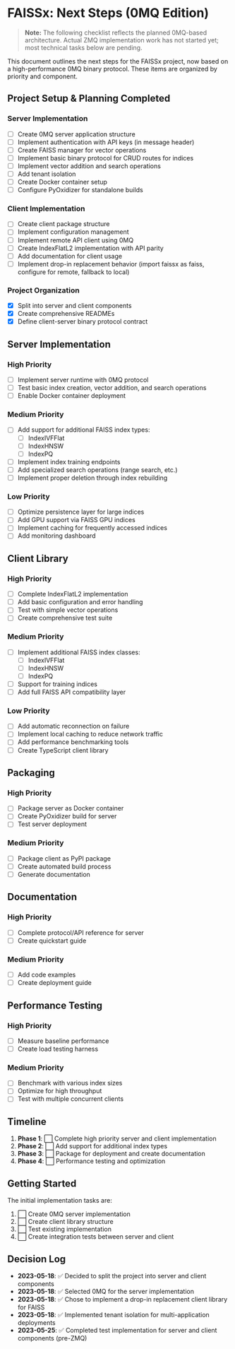 # FAISSx: Next Steps (0MQ Edition)

> **Note:** The following checklist reflects the planned 0MQ-based architecture. Actual ZMQ implementation work has not started yet; most technical tasks below are pending.

This document outlines the next steps for the FAISSx project, now based on a high-performance 0MQ binary protocol. These items are organized by priority and component.

## Project Setup & Planning Completed

### Server Implementation
- [ ] Create 0MQ server application structure
- [ ] Implement authentication with API keys (in message header)
- [ ] Create FAISS manager for vector operations
- [ ] Implement basic binary protocol for CRUD routes for indices
- [ ] Implement vector addition and search operations
- [ ] Add tenant isolation
- [ ] Create Docker container setup
- [ ] Configure PyOxidizer for standalone builds

### Client Implementation
- [ ] Create client package structure
- [ ] Implement configuration management
- [ ] Implement remote API client using 0MQ
- [ ] Create IndexFlatL2 implementation with API parity
- [ ] Add documentation for client usage
- [ ] Implement drop-in replacement behavior (import faissx as faiss, configure for remote, fallback to local)

### Project Organization
- [x] Split into server and client components
- [x] Create comprehensive READMEs
- [x] Define client-server binary protocol contract

## Server Implementation

### High Priority
- [ ] Implement server runtime with 0MQ protocol
- [ ] Test basic index creation, vector addition, and search operations
- [ ] Enable Docker container deployment

### Medium Priority
- [ ] Add support for additional FAISS index types:
  - [ ] IndexIVFFlat
  - [ ] IndexHNSW
  - [ ] IndexPQ
- [ ] Implement index training endpoints
- [ ] Add specialized search operations (range search, etc.)
- [ ] Implement proper deletion through index rebuilding

### Low Priority
- [ ] Optimize persistence layer for large indices
- [ ] Add GPU support via FAISS GPU indices
- [ ] Implement caching for frequently accessed indices
- [ ] Add monitoring dashboard

## Client Library

### High Priority
- [ ] Complete IndexFlatL2 implementation
- [ ] Add basic configuration and error handling
- [ ] Test with simple vector operations
- [ ] Create comprehensive test suite

### Medium Priority
- [ ] Implement additional FAISS index classes:
  - [ ] IndexIVFFlat
  - [ ] IndexHNSW
  - [ ] IndexPQ
- [ ] Support for training indices
- [ ] Add full FAISS API compatibility layer

### Low Priority
- [ ] Add automatic reconnection on failure
- [ ] Implement local caching to reduce network traffic
- [ ] Add performance benchmarking tools
- [ ] Create TypeScript client library

## Packaging

### High Priority
- [ ] Package server as Docker container
- [ ] Create PyOxidizer build for server
- [ ] Test server deployment

### Medium Priority
- [ ] Package client as PyPI package
- [ ] Create automated build process
- [ ] Generate documentation

## Documentation

### High Priority
- [ ] Complete protocol/API reference for server
- [ ] Create quickstart guide

### Medium Priority
- [ ] Add code examples
- [ ] Create deployment guide

## Performance Testing

### High Priority
- [ ] Measure baseline performance
- [ ] Create load testing harness

### Medium Priority
- [ ] Benchmark with various index sizes
- [ ] Optimize for high throughput
- [ ] Test with multiple concurrent clients

## Timeline

1. **Phase 1**: ⬜ Complete high priority server and client implementation
2. **Phase 2**: ⬜ Add support for additional index types
3. **Phase 3**: ⬜ Package for deployment and create documentation
4. **Phase 4**: ⬜ Performance testing and optimization

## Getting Started

The initial implementation tasks are:

1. ⬜ Create 0MQ server implementation
2. ⬜ Create client library structure
3. ⬜ Test existing implementation
4. ⬜ Create integration tests between server and client

## Decision Log

- **2023-05-18**: ✅ Decided to split the project into server and client components
- **2023-05-18**: ✅ Selected 0MQ for the server implementation
- **2023-05-18**: ✅ Chose to implement a drop-in replacement client library for FAISS
- **2023-05-18**: ✅ Implemented tenant isolation for multi-application deployments
- **2023-05-25**: ✅ Completed test implementation for server and client components (pre-ZMQ)

